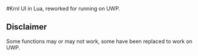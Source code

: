 #Krnl UI in Lua, reworked for running on UWP.

## Disclaimer

Some functions may or may not work, some have been replaced to work on UWP.
